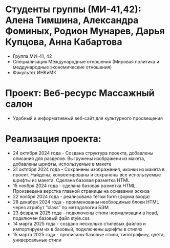 # Студенты группы (МИ-41,42): Алена Тимшина, Александра Фоминых, Родион Мунарев, Дарья Купцова, Анна Кабартова
- Группа МИ-41, 42
- Специализация Международные отношения (Мировая политика и меддународные экономические отношения)
- Факультет ИНКиМК
# Проект: Вeб-ресурс Массажный салон
- Удобный и информативный веб-сайт для культурного просвещения
# Реализация проекта:
- 24 октября 2024 года - Создана структура проекта, добавлены описания для разделов. Выгружены изображени из макета, добавлены шрифты, используемые в макете
- 31 октября 2024 года - Сохранены изображения, иконки из макета в проект. Найдены, конвектированы и сохранены все используемые шрифты из макета. Сделана базовая разметка HTML
- 15 ноября 2024 года - сделана базовая разметка HTML. Произведена верстка главной страницы на оснавании эскиза
- 22 ноября 2024 года - реализована тегом form (форма входа)
- 28 декабря 2024 года - проименованы необходимые блоки HTML через атрибут “class” по методологии БЭМ
- 23 февраля 2025 года - подключены стили нормализации в head, подключен базовый файл style.css
- 14 марта 2025 года - создано несколько стилевых файлов и импортируем их в базовый, подключены шрифты в стилях
- 15 марта 2025 года - прописаны базовые стили, типографику, цвета, универсальные стили
